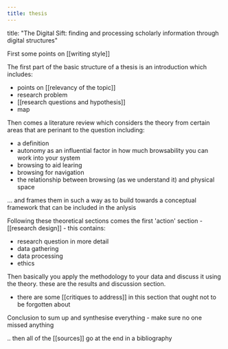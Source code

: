 ```yaml
---
title: thesis
---
```


title: "The Digital Sift: finding and processing scholarly information through digital structures"

First some points on [[writing style]]

The  first part of the basic structure of a thesis is an introduction which includes: 
- points on [[relevancy of the topic]] 
- research problem 
- [[research questions and hypothesis]]
- map 

Then comes a literature review which considers the theory from certain areas that are perinant to the question including:
- a definition
-  autonomy as an influential factor in how much browsability you can work into your system  
-  browsing to aid learing 
-  browsing for navigation 
-  the relationship between browsing (as we understand it) and physical space

... and frames them in such a way as to build towards a conceptual framework that can be included in the anlysis

Following these theoretical sections comes the first 'action' section - [[research design]] - this contains: 
-  research question in more detail 
-  data gathering
-  data processing
-  ethics

Then basically you apply the methodology to your data and discuss it using the theory. 
these are the results and discussion section.
- there are some [[critiques to address]] in this section that ought not to be forgotten about

Conclusion to sum up and synthesise everything - make sure no one missed anything

.. then all of the [[sources]] go at the end in a bibliography 
